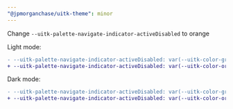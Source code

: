 ```yaml
---
"@jpmorganchase/uitk-theme": minor
---
```


Change `--uitk-palette-navigate-indicator-activeDisabled` to orange

Light mode:

```diff
- --uitk-palette-navigate-indicator-activeDisabled: var(--uitk-color-gray-90-fade-border)
+ --uitk-palette-navigate-indicator-activeDisabled: var(--uitk-color-orange-600-fade-border)
```

Dark mode:

```diff
- --uitk-palette-navigate-indicator-activeDisabled: var(--uitk-color-gray-90-fade-border)
+ --uitk-palette-navigate-indicator-activeDisabled: var(--uitk-color-orange-400-fade-border)
```

